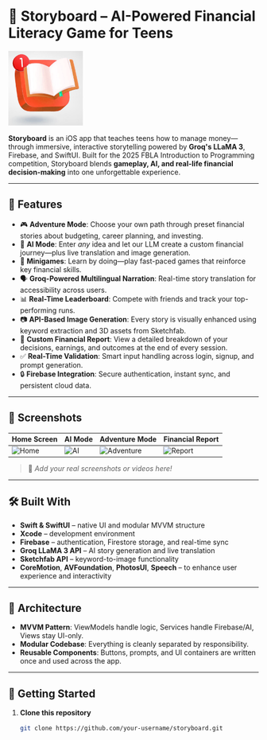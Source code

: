 # 📖 Storyboard – AI-Powered Financial Literacy Game for Teens

<img src="assets/icon.png" alt="Storyboard Icon" width="150"/>

**Storyboard** is an iOS app that teaches teens how to manage money—through immersive, interactive storytelling powered by **Groq's LLaMA 3**, Firebase, and SwiftUI. Built for the 2025 FBLA Introduction to Programming competition, Storyboard blends **gameplay, AI, and real-life financial decision-making** into one unforgettable experience.

---

## 🚀 Features

- 🎮 **Adventure Mode**: Choose your own path through preset financial stories about budgeting, career planning, and investing.
- 🤖 **AI Mode**: Enter *any* idea and let our LLM create a custom financial journey—plus live translation and image generation.
- 🧠 **Minigames**: Learn by doing—play fast-paced games that reinforce key financial skills.
- 🗣️ **Groq-Powered Multilingual Narration**: Real-time story translation for accessibility across users.
- 📊 **Real-Time Leaderboard**: Compete with friends and track your top-performing runs.
- 📷 **API-Based Image Generation**: Every story is visually enhanced using keyword extraction and 3D assets from Sketchfab.
- 📄 **Custom Financial Report**: View a detailed breakdown of your decisions, earnings, and outcomes at the end of every session.
- ✅ **Real-Time Validation**: Smart input handling across login, signup, and prompt generation.
- 🔒 **Firebase Integration**: Secure authentication, instant sync, and persistent cloud data.

---

## 📸 Screenshots

| Home Screen | AI Mode | Adventure Mode | Financial Report |
|-------------|---------|----------------|------------------|
| ![Home](https://your-image-url.com/home.png) | ![AI](https://your-image-url.com/ai.png) | ![Adventure](https://your-image-url.com/adventure.png) | ![Report](https://your-image-url.com/report.png) |

> 📌 *Add your real screenshots or videos here!*

---

## 🛠️ Built With

- **Swift & SwiftUI** – native UI and modular MVVM structure
- **Xcode** – development environment
- **Firebase** – authentication, Firestore storage, and real-time sync
- **Groq LLaMA 3 API** – AI story generation and live translation
- **Sketchfab API** – keyword-to-image functionality
- **CoreMotion**, **AVFoundation**, **PhotosUI**, **Speech** – to enhance user experience and interactivity

---

## 🧠 Architecture

- **MVVM Pattern**: ViewModels handle logic, Services handle Firebase/AI, Views stay UI-only.
- **Modular Codebase**: Everything is cleanly separated by responsibility.
- **Reusable Components**: Buttons, prompts, and UI containers are written once and used across the app.

---

## 🔧 Getting Started

1. **Clone this repository**
   ```bash
   git clone https://github.com/your-username/storyboard.git
